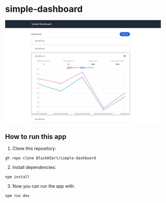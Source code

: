 # simple-dashboard


![](src/images/main.jpg "thumbnail")

## How to run this app

1. Clone this repository:
```
gh repo clone BlackH3art/simple-dashboard
```

2. Install dependencies:
```
npm install
```

3. Now you can run the app with:
``` 
npm run dev
```
